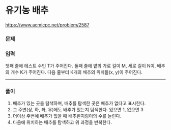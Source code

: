 ﻿# 유기농 배추

https://www.acmicpc.net/problem/2587


### 문제




### 입력 

첫째 줄에 테스트 수인 T가 주어진다. 
둘째 줄에 밭의 가로 길이 M, 세로 길이 N이, 배추의 개수 K가  주어진다.
다음 줄부터 K개의 배추의 위치들(x, y)이 주어진다.


-------------
### 풀이 

1. 배추가 있는 곳을 탐색하며, 배추를 탐색한 곳은 배추가 없다고 표시한다.
2. 그 주변(상, 하, 좌, 우)에도 배추가 있는지 탐색한다. 있으면 1, 없으면 3
3. 더이상 주변에 배추가 없을 때 배추흰지렁이의 수를 늘린다.
4. 다음에 위치하는 배추를 탐색하고 위 과정을 반복한다.